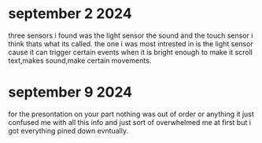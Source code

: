 #  september 2 2024 
three sensors i found was the light sensor the sound and the touch sensor i think thats what its called. the one i was most intrested in is the light sensor cause it can trigger certain events when it is bright enough to make it scroll text,makes sound,make certain movements.
#  september 9 2024 
for the presontation on your part nothing was out of order or anything it just confused me with all this info and just sort of overwhelmed me at first but i got everything pined down evntually.
